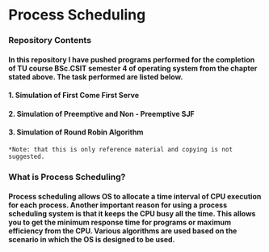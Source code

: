 # Process Scheduling
### Repository Contents
#### In this repository I have pushed programs performed for the completion of TU course BSc.CSIT semester 4 of operating system from the chapter stated above. The task performed are listed below.
#### 1. Simulation of First Come First Serve
#### 2. Simulation of Preemptive and Non - Preemptive SJF
#### 3. Simulation of Round Robin Algorithm
`*Note: that this is only reference material and copying is not suggested.`
### What is Process Scheduling?
#### Process scheduling allows OS to allocate a time interval of CPU execution for each process. Another important reason for using a process scheduling system is that it keeps the CPU busy all the time. This allows you to get the minimum response time for programs or maximum efficiency from the CPU. Various algorithms are used based on the scenario in which the OS is designed to be used.



